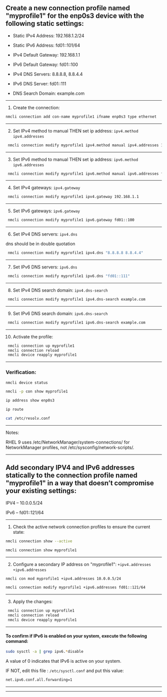 ## Create a new connection profile named "myprofile1" for the enp0s3 device with the following static settings:

- Static IPv4 Address: 192.168.1.2/24

- Static IPv6 Address: fd01::101/64

- IPv4 Default Gateway: 192.168.1.1

- IPv6 Default Gateway: fd01::100

- IPv4 DNS Servers: 8.8.8.8, 8.8.4.4

- IPv6 DNS Server: fd01::111

- DNS Search Domain: example.com



________________________________________________________________________________________________

1. Create the connection:

```bash
nmcli connection add con-name myprofile1 ifname enp0s3 type ethernet
```

________________________________________________________________________________________________


2. Set IPv4 method to manual THEN set ip address: `ipv4.method` `ipv4.addresses`

```bash
 nmcli connection modify myprofile1 ipv4.method manual ipv4.addresses 192.168.1.2/24
```
________________________________________________________________________________________________


3. Set IPv6 method to manual THEN set ip address: `ipv6.method` `ipv6.addresses`

```bash
 nmcli connection modify myprofile1 ipv6.method manual ipv6.addresses fd01::101/64
```
________________________________________________________________________________________________

4. Set IPv4 gateways: `ipv4.gateway`

```bash
 nmcli connection modify myprofile1 ipv4.gateway 192.168.1.1
```
________________________________________________________________________________________________

5. Set IPv6 gateways: `ipv6.gateway`

```bash
 nmcli connection modify myprofile1 ipv6.gateway fd01::100
```
________________________________________________________________________________________________

6. Set IPv4 DNS servers:  `ipv4.dns`

dns should be in double quotation 

```bash
 nmcli connection modify myprofile1 ipv4.dns "8.8.8.8 8.8.4.4"
```
________________________________________________________________________________________________

7. Set IPv6 DNS servers: `ipv6.dns`

```bash
 nmcli connection modify myprofile1 ipv6.dns "fd01::111"
```

________________________________________________________________________________________________

8. Set IPv4 DNS search domain: `ipv4.dns-search`

```bash
 nmcli connection modify myprofile1 ipv4.dns-search example.com
```
________________________________________________________________________________________________

9. Set IPv6 DNS search domain: `ipv6.dns-search`

```bash
 nmcli connection modify myprofile1 ipv6.dns-search example.com
```
________________________________________________________________________________________________

10. Activate the profile:

```bash
 nmcli connection up myprofile1
 nmcli connection reload
 nmcli device reapply myprofile1
```

________________________________________________________________________________________________

### Verification:

```bash
nmcli device status

nmcli -p con show myprofile1

ip address show enp0s3

ip route

cat /etc/resolv.conf
```


________________________________________________________________________________________________

Notes:

RHEL 9 uses /etc/NetworkManager/system-connections/ for NetworkManager profiles, not /etc/sysconfig/network-scripts/.

________________________________________________________________________________________________

## Add secondary IPV4 and IPv6 addresses statically to the connection profile named "myprofile1" in a way that doesn’t compromise your existing settings:

IPV4 – 10.0.0.5/24

IPv6 – fd01::121/64

________________________________________________________________________________________________

1. Check the active network connection profiles to ensure the current state:

```bash
nmcli connection show --active

nmcli connection show myprofile1
```

________________________________________________________________________________________________

2. Configure a secondary IP address on "myprofile1": `+ipv4.addresses` `+ipv6.addresses`

```bash
nmcli con mod myprofile1 +ipv4.addresses 10.0.0.5/24

nmcli connection modify myprofile1 +ipv6.addresses fd01::121/64
```
________________________________________________________________________________________________

3. Apply the changes:

```bash
 nmcli connection up myprofile1
 nmcli connection reload
 nmcli device reapply myprofile1
```

________________________________________________________________________________________________

#### To confirm if IPv6 is enabled on your system, execute the following command:

```bash
sudo sysctl -a | grep ipv6.*disable
```

A value of 0 indicates that IPv6 is active on your system.


IF NOT, edit this file : `/etc/sysctl.conf` and put this value:

```bash
net.ipv6.conf.all.forwarding=1
```


________________________________________________________________________________________________





________________________________________________________________________________________________

